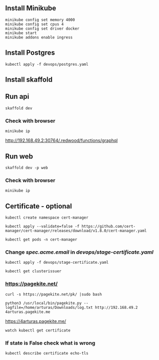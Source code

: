 

## Install Minikube
```terminal
minikube config set memory 4000
minikube config set cpus 4
minikube config set driver docker
minikube start
minikube addons enable ingress
```

## Install Postgres
```terminal
kubectl apply -f devops/postgres.yaml
```

## Install skaffold

## Run api
```terminal
skaffold dev
```

### Check with browser
```terminal
minikube ip
```
http://192.168.49.2:30764/.redwood/functions/graphql




## Run web
```terminal
skaffold dev -p web
```

### Check with browser
```terminal
minikube ip
```

## Certificate - optional

```terminal
kubectl create namespace cert-manager
```

```terminal
kubectl apply --validate=false -f https://github.com/cert-manager/cert-manager/releases/download/v1.8.0/cert-manager.yaml
```

```terminal
kubectl get pods -n cert-manager
```

### Change *spec.acme.email* in *devops/stage-certificate.yaml*
```terminal
kubectl apply -f devops/stage-certificate.yaml
```

```terminal
kubectl get clusterissuer
```

### https://pagekite.net/

```terminal
curl -s https://pagekite.net/pk/ |sudo bash
```

```terminal
python3 /usr/local/bin/pagekite.py --logfile=/home/arturas/Downloads/log.txt http://192.168.49.2 4arturas.pagekite.me
```

https://4arturas.pagekite.me/

```terminal
watch kubectl get certificate
```

### If state is False check what is wrong
```terminal
kubectl describe certificate echo-tls
```
